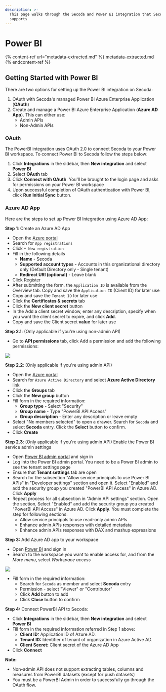 ```yaml
---
description: >-
  This page walks through the Secoda and Power BI integration that Secoda
  supports
---
```


# Power BI

{% content-ref url="metadata-extracted.md" %}
[metadata-extracted.md](metadata-extracted.md)
{% endcontent-ref %}

## **Getting Started with Power BI** <a href="#h_3a4bfd6458" id="h_3a4bfd6458"></a>

There are two options for setting up the Power BI integration on Secoda:

1. OAuth with Secoda's managed Power BI Azure Enterprise Application (**OAuth**)
2. Create and manage a Power BI Azure Enterprise Application (**Azure AD App**). This can either use:
   * Admin APIs&#x20;
   * Non-Admin APIs

### OAuth

The PowerBI integration uses OAuth 2.0 to connect Secoda to your Power BI workspace. To connect Power BI to Secoda follow the steps below:

1. Click **Integrations** in the sidebar, then **New integration** and select **Power BI**
2. Select **OAuth** tab
3. Click **Connect with OAuth**. You'll be brought to the login page and asks for permissions on your Power BI workspace
4. Upon successful completion of OAuth authentication with Power BI, click **Run Initial Sync** button.

### Azure AD App

Here are the steps to set up Power BI Integration using Azure AD App:

**Step 1**: Create an Azure AD App

* Open the [Azure portal](https://portal.azure.com/)
* Search for `App registrations`
* Click `+ New registration`
* Fill in the following details
  * **Name** - Secoda
  * **Supported account types** - Accounts in this organizational directory only (Default Directory only - Single tenant)
  * **Redirect URI (optional)** - Leave blank
* Click Register
* After submitting the form, the `Application ID` is available from the Overview tab. Copy and save the `Application ID` (Client ID) for later use
* Copy and save the `Tenant ID` for later use
* Click the **Certificates & secrets** tab
* Click the **New client secret** button
* In the Add a client secret window, enter any description, specify when you want the client secret to expire, and click **Add**.
* Copy and save the Client secret **value** for later use

**Step 2.1**: (Only applicable if you're using non-admin API)

* Go to **API permissions** tab, click Add a permission and add the following permissions:

<div align="left" data-full-width="false">

![](https://raw.githubusercontent.com/secoda/gitbook/master/.gitbook/assets/image%20\(9\).png)

</div>

**Step 2.2**: (Only applicable if you're using admin API)

* Open the [Azure portal](https://portal.azure.com/)
* Search for `Azure Active Directory` and select **Azure Active Directory** link
* Click the **Groups** tab
* Click the **New group** button
* Fill form in the required information:
  * **Group type** - Select "Security"
  * **Group name** - Type "PowerBI API Access"
  * **Group description** - Enter any description or leave empty
* Select "No members selected" to open a drawer. Search for `Secoda` and select **Secoda** entry. Click the **Select** button to confirm.
* Click **Create**

**Step 2.3**: (Only applicable if you're using admin API) Enable the Power BI service admin settings

* Open [Power BI admin portal](https://app.powerbi.com/admin-portal/) and sign in
* Log into the Power BI admin portal. You need to be a Power BI admin to see the tenant settings page
* Ensure that **Tenant settings** tab are open
* Search for the subsection "Allow service principals to use Power BI APIs" in "Developer settings" section and open it. Select "Enabled" and add the security group you created "PowerBI API Access" in Azure AD. Click **Apply**
* Repeat process for all subsection in "Admin API settings" section. Open the section, Select "Enabled" and add the security group you created "PowerBI API Access" in Azure AD. Click **Apply**. You must complete the step for following sections:
  * Allow service principals to use read-only admin APIs
  * Enhance admin APIs responses with detailed metadata
  * Enhance admin APIs responses with DAX and mashup expressions

**Step 3:** Add Azure AD app to your workspace

* Open [Power BI](https://app.powerbi.com/) and sign in
* Search to the workspace you want to enable access for, and from the _More menu_, select _Workspace access_

![](https://raw.githubusercontent.com/secoda/gitbook/master/.gitbook/assets/image%20\(10\).png)

* Fill form in the required information:
  * Search for `Secoda` as member and select **Secoda** entry
  * Permission - select "Viewer" or "Contributor"&#x20;
  * Click **Add** button to add
  * Click **Close** button to confirm

**Step 4:** Connect PowerBI API to Secoda:

* Click **Integrations** in the sidebar, then **New integration** and select **Power BI**
* Fill form in the required information referred in Step 1 above:
  * **Client ID:** Application ID of Azure AD.
  * **Tenant ID:** Identifier of tenant of organization in Azure Active AD.&#x20;
  * **Client Secret:** Client secret of the Azure AD App
* Click **Connect**



**Note:** &#x20;

* Non-admin API does not support extracting tables, columns and measures from PowerBI datasets (except for push datasets)
* You must be a PowerBI Admin in order to successfully go through the OAuth flow.
